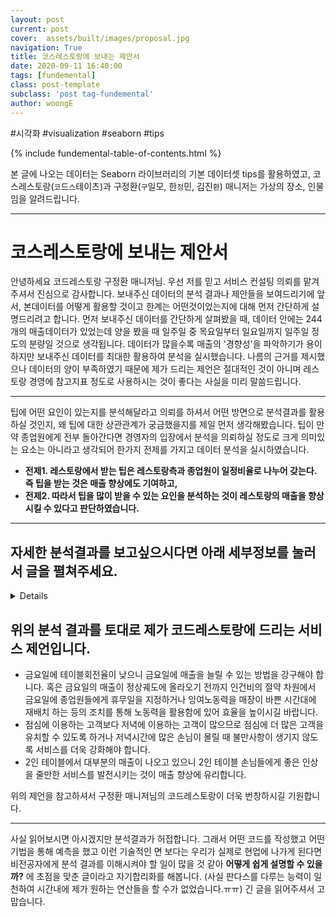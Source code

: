 ```yaml
---
layout: post
current: post
cover:  assets/built/images/proposal.jpg
navigation: True
title: 코스레스토랑에 보내는 제안서
date: 2020-09-11 16:40:00
tags: [fundemental]
class: post-template
subclass: 'post tag-fundemental'
author: woongE
---
```

#시각화 #visualization #seaborn #tips

{% include fundemental-table-of-contents.html %}

본 글에 나오는 데이터는 Seaborn 라이브러리의 기본 데이터셋 tips를 활용하였고, 코스레스토랑(`코`드`스`테이츠)과 구정환(`구`일모, 한`정`민, 김진`환`) 매니저는 가상의 장소, 인물임을 알려드립니다.

----------
# 코스레스토랑에 보내는 제안서

안녕하세요 코드레스토랑 구정환 매니저님. 우선 저를 믿고 서비스 컨설팅 의뢰를 맡겨주셔서 진심으로 감사합니다.
보내주신 데이터의 분석 결과나 제안들을 보여드리기에 앞서, 본데이터를 어떻게 활용할 것이고 한계는 어떤것이었는지에 대해 먼저 간단하게 설명드리려고 합니다.
먼저 보내주신 데이터를 간단하게 살펴봤을 때, 데이터 안에는 244개의 매출데이터가 있었는데 양을 봤을 때 일주일 중 목요일부터 일요일까지 일주일 정도의 분량일 것으로 생각됩니다. 데이터가 많을수록 매출의 '경향성'을 파악하기가 용이하지만 보내주신 데이터를 최대한 활용하여 분석을 실시했습니다. 나름의 근거를 제시했으나 데이터의 양이 부족하였기 때문에 제가 드리는 제언은 절대적인 것이 아니며 레스토랑 경영에 참고지표 정도로 사용하시는 것이 좋다는 사실을 미리 말씀드립니다.

---------

팁에 어떤 요인이 있는지를 분석해달라고 의뢰를 하셔서 어떤 방면으로 분석결과를 활용하실 것인지, 왜 팁에 대한 상관관계가 궁금했을지를 제일 먼저 생각해봤습니다.
팁이 만약 종업원에게 전부 돌아간다면 경영자의 입장에서 분석을 의뢰하실 정도로 크게 의미있는 요소는 아니라고 생각되어 한가지 전제를 가지고 데이터 분석을 실시하였습니다.
- **전제1. 레스토랑에서 받는 팁은 레스토랑측과 종업원이 일정비율로 나누어 갖는다. 즉 팁을 받는 것은 매출 향상에도 기여하고,**
- **전제2. 따라서 팁을 많이 받을 수 있는 요인을 분석하는 것이 레스토랑의 매출을 향상시킬 수 있다고 판단하였습니다.**

-------
## 자세한 분석결과를 보고싶으시다면 아래 세부정보를 눌러서 글을 펼쳐주세요.
<summary>
<details>

### 요일별 테이블 당 매출 & 팁
먼저 전체 매출과 팁은 어떤 연관성이 있는지에 대한 결과입니다.
![image](https://user-images.githubusercontent.com/70134676/92865871-d1e54c00-f439-11ea-9d87-684d531ef7c8.png)
![image](https://user-images.githubusercontent.com/70134676/92866746-dcecac00-f43a-11ea-8d7f-f27e2ac66761.png)

분석결과는 평균값으로 각 요일마다 테이블당 평균 매출과 팁이 얼마나 발생했는지를 보여주고 있습니다. 전반적으로 주중보다는 주말이 매출이 높았으며 팁은 매출과 비례하여 발생한다는 사실을 알 수 있습니다. 큰 의미가 있는 지표는 아니며 테이블당 얼마의 매출이 발생하는지, 전체 매출에 대한 팁은 어떤 연관관계가 있는지 정도의 기본정보라고 보시면 됩니다.

다음은 팁을 받는데는 어떤 요인이 작용할지에 대한 분석자료입니다. 메뉴나 가격에 대한 정보가 없어 팁을 늘리기 위한 방편으로 팁을 받는 횟수(즉 매출이 발생한 횟수)를 늘려야 한다는 점에 초점을 맞추고 분석을 진행하였습니다.

### 요일 별 팁 발생 횟수
![image](https://user-images.githubusercontent.com/70134676/92867635-ceeb5b00-f43b-11ea-97f0-ff06315c2b7c.png)
위의 그래프를 보시면 **금요일날 매출이 유독 적게 발생한다는 사실을 알 수 있습니다.**

### 일행 숫자 별 팁 발생 횟수
![image](https://user-images.githubusercontent.com/70134676/92867964-2db0d480-f43c-11ea-9a0c-0d09d201f0bb.png)
위의 그래프는 일행 숫자에 따른 팁 횟수입니다. 여기서는 의미가 있는 결과가 나왔는데
**일주일간 전체  매출 횟수 중에 2인 일행이 이용한 횟수가 절대적으로 많다는 사실을 보여줍니다.**

### 성별에 따른 계산 횟수
![image](https://user-images.githubusercontent.com/70134676/92868498-bdef1980-f43c-11ea-88f1-0a2852502431.png)
다음은 어느 성별이 더 많이 계산을 하는가에 대한 지표입니다. 보통 **남성이 여성에 비해 두배에 가깝게 계산을 많이 한다는 것을 알 수 있습니다.**

### 시간에 따른 팁 발생 횟수
![image](https://user-images.githubusercontent.com/70134676/92868567-ce9f8f80-f43c-11ea-8f39-946bf3b6182a.png)
마지막으로 전체 매출 중에 점심, 저녁으로 나누어 언제 팁이 많이 발생했는지에 대한 지표입니다.
**팁 발생 횟수는 저녁이 점심보다 290%정도 많았다는 사실을 알 수 있습니다.**

</details>
</summary>

## 위의 분석 결과를 토대로 제가 코드레스토랑에 드리는 서비스 제언입니다.

- 금요일에 테이블회전율이 낮으니 금요일에 매출을 늘릴 수 있는 방법을 강구해야 합니다. 혹은 금요일의 매출이 정상궤도에 올라오기 전까지 인건비의 절약 차원에서 금요일에 종업원들에게 휴무일을 지정하거나 잉여노동력을 매장이 바쁜 시간대에 재배치 하는 등의 조치를 통해 노동력을 활용함에 있어 효율을 높이시길 바랍니다.
- 점심에 이용하는 고객보다 저녁에 이용하는 고객이 많으므로 점심에 더 많은 고객을 유치할 수 있도록 하거나 저녁시간에 많은 손님이 몰릴 때 불만사항이 생기지 않도록 서비스를 더욱 강화해야 합니다.
- 2인 테이블에서 대부분의 매출이 나오고 있으니 2인 테이블 손님들에게 좋은 인상을 줄만한 서비스를 발전시키는 것이 매출 향상에 유리합니다.

위의 제언을 참고하셔서 구정환 매니저님의 코드레스토랑이 더욱 번창하시길 기원합니다.



--------

사실 읽어보시면 아시겠지만 분석결과가 허접합니다.  그래서 어떤 코드를 작성했고 어떤 기법을 통해 예측을 했고 이런 기술적인 면 보다는 우리가 실제로 현업에 나가게 된다면 비전공자에게 분석 결과를 이해시켜야 할 일이 많을 것 같아 **어떻게 쉽게 설명할 수 있을까?** 에 초점을 맞춘 글이라고 자기합리화를 해봅니다. (사실 판다스를 다루는 능력이 일천하여 시간내에 제가 원하는 연산들을 할 수가 없었습니다.ㅠㅠ)
긴 글을 읽어주셔서 고맙습니다.
